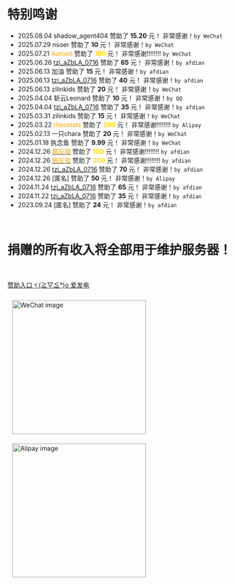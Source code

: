 # 特别鸣谢
- 2025.08.04 shadow_agent404 赞助了 **15.20** 元！ 非常感谢！`by WeChat`
- 2025.07.29 nsoer 赞助了 **10** 元！ 非常感谢！`by WeChat`
- 2025.07.21 <font color="Orange">Auroed</font> 赞助了 **<font color="gold">100</font>** 元！ 非常感谢!!!!!!!! `by WeChat`
- 2025.06.26 [tzi_aZbLA_0716](https://afdian.com/a/tzi_aZbLA_0716) 赞助了 **65** 元！ 非常感谢！`by afdian`
- 2025.06.13 加油 赞助了 **15** 元！ 非常感谢！`by afdian`
- 2025.06.13 [tzi_aZbLA_0716](https://afdian.com/a/tzi_aZbLA_0716) 赞助了 **40** 元！ 非常感谢！`by afdian`
- 2025.06.13 zilinkids 赞助了 **20** 元！ 非常感谢！`by WeChat`
- 2025.04.04 斩云Leonard 赞助了 **10** 元！ 非常感谢！`by QQ`
- 2025.04.04 [tzi_aZbLA_0716](https://afdian.com/a/tzi_aZbLA_0716) 赞助了 **35** 元！ 非常感谢！`by afdian`
- 2025.03.31 zilinkids 赞助了 **15** 元！ 非常感谢！`by WeChat`
- 2025.03.22 <font color="Orange">rheostats</font> 赞助了 **<font color="gold">200</font>** 元！ 非常感谢!!!!!!!! `by Alipay`
- 2025.02.13 一只chara 赞助了 **20** 元！ 非常感谢！`by WeChat`
- 2025.01.18 执念鱼 赞助了 **9.99** 元！ 非常感谢！`by WeChat`
- 2024.12.26 [<font color="Orange">椰灰狼</font>](https://space.bilibili.com/527135437) 赞助了 **<font color="gold">100</font>** 元！ 非常感谢!!!!!!!! `by afdian`
- 2024.12.26 [<font color="Orange">椰灰狼</font>](https://space.bilibili.com/3546795693050045) 赞助了 **<font color="gold">200</font>** 元！ 非常感谢!!!!!!!! `by afdian`
- 2024.12.26 [tzi_aZbLA_0716](https://afdian.com/a/tzi_aZbLA_0716) 赞助了 **70** 元！ 非常感谢！`by afdian`
- 2024.12.26 [匿名] 赞助了 **50** 元！ 非常感谢！`by Alipay`
- 2024.11.24 [tzi_aZbLA_0716](https://afdian.com/a/tzi_aZbLA_0716) 赞助了 **65** 元！ 非常感谢！`by afdian`
- 2024.11.22 [tzi_aZbLA_0716](https://afdian.com/a/tzi_aZbLA_0716) 赞助了 **35** 元！ 非常感谢！`by afdian`
- 2023.09.24 [匿名] 赞助了 **24** 元！ 非常感谢！`by afdian`
<br>

# 捐赠的所有收入将全部用于维护服务器！

<br>

[赞助入口ヾ(≧▽≦*)o 爱发电](https://afdian.com/a/kukemc)


<img src="https://m.ccw.site/gandi_application/user_assets/7ebd7661e9bc19c088de1b7825673b57.jpg" alt="WeChat image" style="width: 300px; height: auto; margin: 10px; border: 1px solid #ddd;">
<img src="https://m.ccw.site/gandi_application/user_assets/10dd46a5d2ccabc91d2ab9ca6f11b707.jpg" alt="Alipay image" style="width: 300px; height: auto; margin: 10px; border: 1px solid #ddd;">
